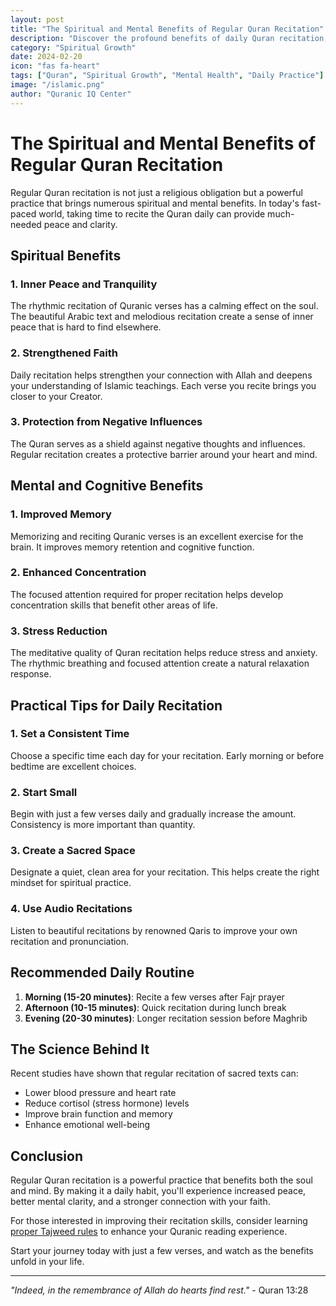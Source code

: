 ```yaml
---
layout: post
title: "The Spiritual and Mental Benefits of Regular Quran Recitation"
description: "Discover the profound benefits of daily Quran recitation, from spiritual peace to improved memory and concentration. Learn practical tips for establishing a consistent recitation routine."
category: "Spiritual Growth"
date: 2024-02-20
icon: "fas fa-heart"
tags: ["Quran", "Spiritual Growth", "Mental Health", "Daily Practice"]
image: "/islamic.png"
author: "Quranic IQ Center"
---
```


<!-- FAQ Schema -->
<script type="application/ld+json">
{
  "@context": "https://schema.org",
  "@type": "FAQPage",
  "mainEntity": [
    {
      "@type": "Question",
      "name": "What are the spiritual benefits of Quran recitation?",
      "acceptedAnswer": {
        "@type": "Answer",
        "text": "Quran recitation provides inner peace, strengthens faith, and creates protection from negative influences. The rhythmic recitation has a calming effect on the soul and deepens your connection with Allah."
      }
    },
    {
      "@type": "Question", 
      "name": "How does Quran recitation improve mental health?",
      "acceptedAnswer": {
        "@type": "Answer",
        "text": "Regular Quran recitation improves memory, enhances concentration, and reduces stress. The focused attention required for proper recitation helps develop cognitive skills and creates a natural relaxation response."
      }
    },
    {
      "@type": "Question",
      "name": "How much Quran should I recite daily?",
      "acceptedAnswer": {
        "@type": "Answer", 
        "text": "Start with just a few verses daily and gradually increase. Consistency is more important than quantity. A recommended routine includes 15-20 minutes in the morning, 10-15 minutes in the afternoon, and 20-30 minutes in the evening."
      }
    }
  ]
}
</script>

# The Spiritual and Mental Benefits of Regular Quran Recitation

Regular Quran recitation is not just a religious obligation but a powerful practice that brings numerous spiritual and mental benefits. In today's fast-paced world, taking time to recite the Quran daily can provide much-needed peace and clarity.

## Spiritual Benefits

### 1. **Inner Peace and Tranquility**
The rhythmic recitation of Quranic verses has a calming effect on the soul. The beautiful Arabic text and melodious recitation create a sense of inner peace that is hard to find elsewhere.

### 2. **Strengthened Faith**
Daily recitation helps strengthen your connection with Allah and deepens your understanding of Islamic teachings. Each verse you recite brings you closer to your Creator.

### 3. **Protection from Negative Influences**
The Quran serves as a shield against negative thoughts and influences. Regular recitation creates a protective barrier around your heart and mind.

## Mental and Cognitive Benefits

### 1. **Improved Memory**
Memorizing and reciting Quranic verses is an excellent exercise for the brain. It improves memory retention and cognitive function.

### 2. **Enhanced Concentration**
The focused attention required for proper recitation helps develop concentration skills that benefit other areas of life.

### 3. **Stress Reduction**
The meditative quality of Quran recitation helps reduce stress and anxiety. The rhythmic breathing and focused attention create a natural relaxation response.

## Practical Tips for Daily Recitation

### 1. **Set a Consistent Time**
Choose a specific time each day for your recitation. Early morning or before bedtime are excellent choices.

### 2. **Start Small**
Begin with just a few verses daily and gradually increase the amount. Consistency is more important than quantity.

### 3. **Create a Sacred Space**
Designate a quiet, clean area for your recitation. This helps create the right mindset for spiritual practice.

### 4. **Use Audio Recitations**
Listen to beautiful recitations by renowned Qaris to improve your own recitation and pronunciation.

## Recommended Daily Routine

1. **Morning (15-20 minutes)**: Recite a few verses after Fajr prayer
2. **Afternoon (10-15 minutes)**: Quick recitation during lunch break
3. **Evening (20-30 minutes)**: Longer recitation session before Maghrib

## The Science Behind It

Recent studies have shown that regular recitation of sacred texts can:
- Lower blood pressure and heart rate
- Reduce cortisol (stress hormone) levels
- Improve brain function and memory
- Enhance emotional well-being

## Conclusion

Regular Quran recitation is a powerful practice that benefits both the soul and mind. By making it a daily habit, you'll experience increased peace, better mental clarity, and a stronger connection with your faith.

For those interested in improving their recitation skills, consider learning [proper Tajweed rules](/posts/2024-02-25-tajweed-rules-for-beginners/) to enhance your Quranic reading experience.

Start your journey today with just a few verses, and watch as the benefits unfold in your life.

---

*"Indeed, in the remembrance of Allah do hearts find rest."* - Quran 13:28 